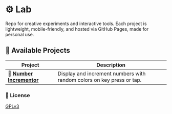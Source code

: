 # ⚙️ Lab

Repo for creative experiments and interactive tools. Each project is lightweight, mobile-friendly, and hosted via GitHub Pages, made for personal use.


## 🚀 Available Projects


| Project | Description |
|--------|-------------|
| 🔢 <a href="https://navchandar.github.io/lab/number/" target="_blank">**Number Incrementor**</a> | Display and increment numbers with random colors on key press or tap. |



### 📑 License
[GPLv3](LICENSE)
